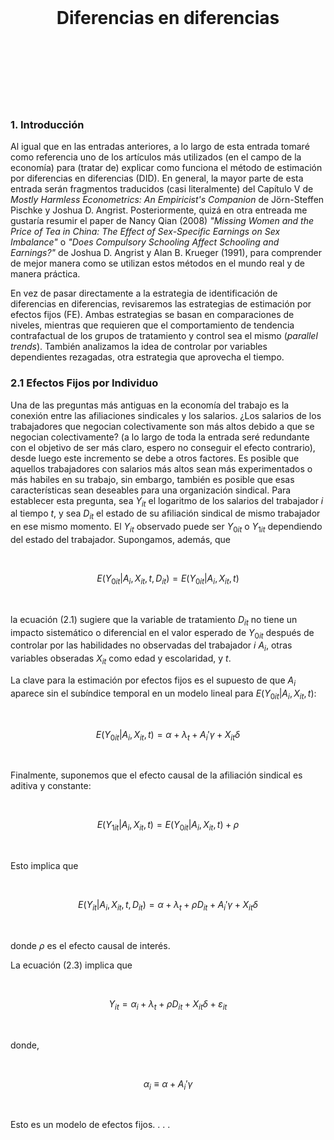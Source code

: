 <br><br><br>



<div align="center">
  <h1>Diferencias en diferencias</h1>
</div>

<br><br><br><br><br><br>



### 1. Introducción

Al igual que en las entradas anteriores, a lo largo de esta entrada tomaré como referencia uno de los artículos más utilizados (en el campo de la economía) para (tratar de) explicar como funciona el método de
estimación por diferencias en diferencias (DID). En general, la mayor parte de esta entrada serán fragmentos traducidos (casi literalmente) del Capítulo V de *Mostly Harmless Econometrics: An Empiricist's Companion* de Jörn-Steffen 
Pischke y Joshua D. Angrist. Posteriormente, quizá en otra entreada me gustaría resumir el paper de Nancy Qian (2008) *"Missing Women and the Price of Tea in China: The Effect of Sex-Specific Earnings on Sex Imbalance"* o
*"Does Compulsory Schooling Affect Schooling and Earnings?"* de Joshua D. Angrist y Alan B. Krueger (1991), para comprender de mejor manera como se utilizan estos métodos en el mundo real y de manera práctica.

En vez de pasar directamente a la estrategia de identificación de diferencias en diferencias, revisaremos las estrategias de estimación por efectos fijos (FE). Ambas estrategias se basan en comparaciones de niveles, 
mientras que requieren que el comportamiento de tendencia contrafactual de los grupos de tratamiento y control sea el mismo (*parallel trends*). También analizamos la idea de controlar por variables dependientes 
rezagadas, otra estrategia que aprovecha el tiempo.

### 2.1 Efectos Fijos por Individuo

Una de las preguntas más antiguas en la economía del trabajo es la conexión entre las afiliaciones sindicales y los salarios. ¿Los salarios de los trabajadores que negocian colectivamente son más altos 
debido a que se negocian colectivamente? (a lo largo de toda la entrada seré redundante con el objetivo de ser más claro, espero no conseguir el efecto contrario), desde luego este incremento se debe a otros 
factores. Es posible que aquellos trabajadores con salarios más altos sean más experimentados o más habiles en su trabajo, sin embargo, también es posible que esas características sean deseables para una organización
sindical. Para establecer esta pregunta, sea $Y_{it}$ el logaritmo de los salarios del trabajador $i$ al tiempo $t$, y sea $D_{it}$ el estado de su afiliación sindical de mismo trabajador en ese mismo momento. 
El $Y_{it}$ observado puede ser $Y_{0it}$ o $Y_{1it}$ dependiendo del estado del trabajador. Supongamos, además, que

<br>

$$E(Y_{0it}| A_{i}, X_{it}, t, D_{it}) = E(Y_{0it}| A_{i}, X_{it}, t) \tag{2.1}$$

<br>

la ecuación (2.1) sugiere que la variable de tratamiento $D_{it}$ no tiene un impacto sistemático o diferencial en el valor esperado de $Y_{0it}$ después de controlar por las habilidades no observadas del trabajador $i$ $A_{i}$, otras variables obseradas $X_{it}$ como edad y escolaridad,  y $t$.

La clave para la estimación por efectos fijos es el supuesto de que $A_{i}$ aparece sin el subíndice temporal en un modelo lineal para $E(Y_{0it}|A_{i},X_{it},t)$:

<br>

$$E(Y_{0it}| A_{i}, X_{it}, t) = \alpha + \lambda_{t} + A_{i}'\gamma + X_{it}\delta \tag{2.2}$$

<br>

Finalmente, suponemos que el efecto causal de la afiliación sindical es aditiva y constante:

<br>

$$E(Y_{1it}| A_{i}, X_{it}, t) = E(Y_{0it}| A_{i}, X_{it}, t) + \rho$$

<br>

Esto implica que 

<br>

$$E(Y_{it}| A_{i}, X_{it}, t, D_{it}) = \alpha + \lambda_{t} + \rho D_{it} + A_{i}'\gamma + X_{it}\delta \tag{2.3}$$

<br>

donde $\rho$ es el efecto causal de interés.

La ecuación (2.3) implica que

<br>

$$Y_{it} = \alpha_{i} + \lambda_{t} + \rho D_{it} + X_{it}\delta + \varepsilon_{it} \tag{2.4}$$

<br>

donde, 

<br>

$$\alpha_{i} \equiv \alpha + A_{i}'\gamma$$

<br>

Esto es un modelo de efectos fijos.
.
.
.

